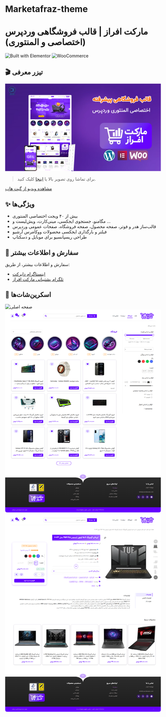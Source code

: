 # Marketafraz-theme
# مارکت افراز | قالب فروشگاهی وردپرس (اختصاصی و المنتوری)

![Built with Elementor](https://img.shields.io/badge/Built%20with-Elementor-%23D30C5C?style=for-the-badge&logo=elementor)
![WooCommerce](https://img.shields.io/badge/WooCommerce-96588A?style=for-the-badge&logo=woocommerce&logoColor=white)

## 🎬 تیزر معرفی

[![مشاهده ویدیو در آپارات](demo/screenshots/cover.png)](https://www.aparat.com/v/lhr8883)

> برای تماشا روی تصویر بالا یا [اینجا](https://www.aparat.com/v/lhr8883) کلیک کنید.

[مشاهده ویدیو از گیت هاب](demo/teaser.mp4)

## ✨ ویژگی‌ها
- بیش از ۴۰ ویجت اختصاصی المنتوری
- مگامنو، جستجوی ایجکسی، مینی‌کارت، ویش‌لیست و ...
- قالب‌ساز هدر و فوتر، صفحه محصول، صفحه فروشگاه، صفحات عمومی وردپرس
- فیلتر و بارگذاری ایجکسی محصولات ووکامرس آرشیو
- طراحی ریسپانسیو برای موبایل و دسکتاپ

## 📩 سفارش و اطلاعات بیشتر
سفارش و اطلاعات بیشتر، از طریق:  
- [اینستاگرام دایرکت](https://instagram.com/ali_shk.ir)  
- [تلگرام پشتیبانی مارکت افراز](https://t.me/marketafraz)  

## 📸 اسکرین‌شات‌ها
![صفحه اصلی](demo/screenshots/home-page.png)
![صفحه فروشگاه](demo/screenshots/shop-page.png)
![صفحه محصول](demo/screenshots/product-page.png)
